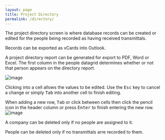 ```yaml
---
layout: page
title: Project Directory
permalink: /directory/
---
```

The project directory screen is where database records can be created or edited for the people being recorded as having received transmittals. 

Records can be exported as vCards into Outlook.

A project directory report can be generated for export to PDF, Word or Excel.  The first column in the people datagrid determines whether or not that person appears on the directory report.

![image](https://user-images.githubusercontent.com/1886088/178133489-fdd5f878-f75f-442b-9e86-3773e31d5229.png)

Clicking into a cell allows the values to be edited. Use the <kbd>Esc</kbd> key to cancel a change or simply <kbd>Tab</kbd> into another cell to finish editing. 

When adding a new row, <kbd>Tab</kbd> or click between cells then click the pencil icon in the header column or press <kbd>Enter</kbd> to finish entering the new row.
![image](https://user-images.githubusercontent.com/1886088/178133637-a494387d-e3c4-41b5-9056-610ef47e1c4d.png)

A company can be deleted only if no people are assigned to it.

People can be deleted only if no transmittals arre recorded to them.
